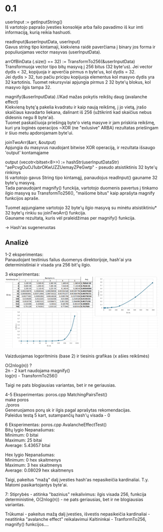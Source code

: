 # 0.1
userInput := getInputString()\
Iš vartotojo paprašo įvesties konsolėje arba failo pavadimo iš kur imti informaciją, kurią reikia hashuoti.

readInput(&userInputData, userInput)\
Gavus string tipo kintamaji, kiekviena raidė paverčiama į binary jos forma ir populiuojamas vector masyvas (userInputData).

arrOfBinData (.size() == 32) := TransformTo256(&userInputData)\
Transformuoja vector tipo bitų masyvą į 256 bitus (32 byte'us). Jei vector dydis < 32, kopijuoja ir apverčia pirmus n byte'us, kol dydis = 32.\
Jei dydis > 32, tuo pačiu pricipu kopijuoja elementus kol masyvo dydis yra 32 kartotinis. Tuomet rekursyviai apjungia pirmus 2 32 byte'ų blokus, kol masyvo ilgis tampa 32.

magnify(&userInputData) //Kad mažas pokytis reikštų daug (avalanche effect)\
Kiekvieną bytę'ą pakelia kvadratu ir kaip naują reikšmę, į jo vietą, įrašo skaičiaus kavadarto liekana, dalinant iš 256 (užtikrinti kad skaičius nebus didesnis negu 8 byte'ai).\
Tuomet paskaičiuoja priešingą byte'o vietą masyve ir jam priskiria reikšmę, kuri yra loginės operacijos ~XOR (ne "exlusive" ARBA) rezultatas priešingam ir šiuo metu apdorojamam byte'ui.

joinTwoArr(&arr, &output)\
Apjungia du masyvus naudojant bitwise XOR operaciją, ir rezultata išsaugo 'output' kontamąjame

output (vecotr<bitset<8>>) := hashStr(userInputDataStr)\
"aePcvgOuOJ1ubrOKwUZZUemayZPeGwtp" - pseudo atsistiktinis 32 byte'ų rinkinys\
Iš vartotojo gavus String tipo kintamąjį, panaudojus readInput() gauname 32 byte'ų masyvą.\
Tada panaudojant magnify() funckija, vartotojo duomenis pavertus į tinkamo ilgio masyvą su TransformTo256(), "maišome bitus" kaip aprašyta magnify funkcijos apraše.

Tuomet apjungiame vartotojo 32 byte'ų ilgio masyvą su minėtu atsistiktiniu* 32 byte'ų rinkiu su joinTwoArr() funkcija.\
Gauname rezultatą, kuris vėl praleidžimas per magnify() funkcija.

-> Hash'as sugeneruotas

## Analizė

1-2 eksperimentas:\
Panaudojant testinius failus duomenys direktorijoje, hash'ai yra deterministiniai ir visada yra 256 bit'ų ilgio.

3 eksperimentas:
![3 statistika](v0.1-konstitucija.png)

Vaizduojamas logoritminis (base 2) ir tiesinis grafikas (x ašies reikšmės)

O(2nlog(n)) ?\
2n - 2 kart naudojama magnify()\
log(n) - TransformTo256()

Taigi ne pats blogiausias variantas, bet ir ne geriausias.

4-5 Eksperimentas: poros.cpp MatchingPairsTest()\
make poros\
./poros\
Generuojamos porų sk ir ilgis pagal aprašytas rekomendacijas.\
Paleidus testą 5 kart, sutampančių hash'ų visada - 0

6 Eksperimentas: poros.cpp AvalancheEffectTest()\
Bitų lygio Nepanašumas:\
Minimum: 0 bitai\
Maximum: 25 bitai\
Average: 5.43657 bitai

Hex lygio Nepanašumas:\
Minimum: 0 hex skaitmenys\
Maximum: 3 hex skaitmenys\
Average: 0.08029 hex skaitmenys

Taigi, pakeitus "mažą" dalį įvesties hash'as nepasikeičia kardinaliai. T.y. Matomi pasikartojantys byte'ai.

7:
Stiprybės - atitinka "bazinius" reikalivimus: ilgis visada 256, funkcija deterministinė, O(2nlog(n)) - ne pats geriausias, bet ir ne blogiausias variantas.

Trūkumai - pakeitus mažą dalį įvesties, išvestis nepasikeičia kardinaliai - neatitinka "avalanche effect" reikalavimui Kaltininkai - TranformTo256, magnify() funkcijos....

